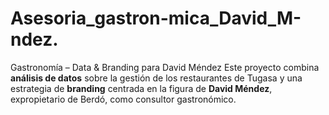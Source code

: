 # Asesoria_gastron-mica_David_M-ndez.
Gastronomía – Data &amp; Branding para David Méndez   Este proyecto combina **análisis de datos** sobre la gestión de los restaurantes de Tugasa y una estrategia de **branding** centrada en la figura de **David Méndez**, expropietario de Berdó, como consultor gastronómico.
